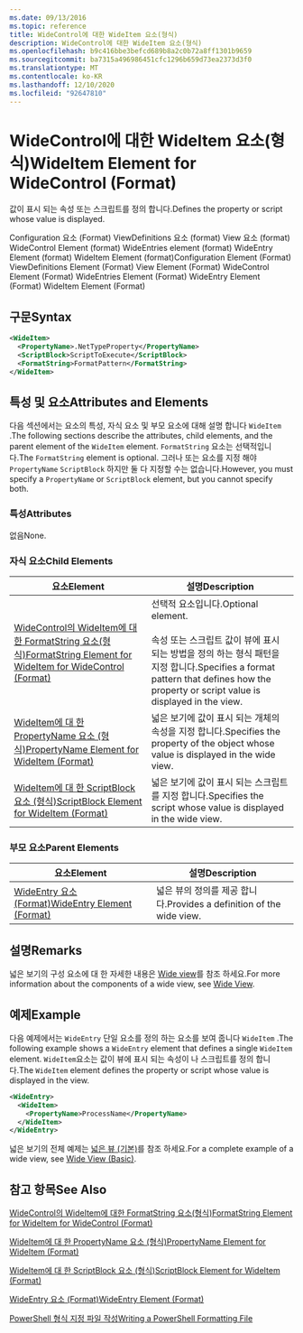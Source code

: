 ```yaml
---
ms.date: 09/13/2016
ms.topic: reference
title: WideControl에 대한 WideItem 요소(형식)
description: WideControl에 대한 WideItem 요소(형식)
ms.openlocfilehash: b9c416bbe3befcd689b8a2c0b72a8ff1301b9659
ms.sourcegitcommit: ba7315a496986451cfc1296b659d73ea2373d3f0
ms.translationtype: MT
ms.contentlocale: ko-KR
ms.lasthandoff: 12/10/2020
ms.locfileid: "92647810"
---
```

# <a name="wideitem-element-for-widecontrol-format"></a><span data-ttu-id="ece5c-103">WideControl에 대한 WideItem 요소(형식)</span><span class="sxs-lookup"><span data-stu-id="ece5c-103">WideItem Element for WideControl (Format)</span></span>

<span data-ttu-id="ece5c-104">값이 표시 되는 속성 또는 스크립트를 정의 합니다.</span><span class="sxs-lookup"><span data-stu-id="ece5c-104">Defines the property or script whose value is displayed.</span></span>

<span data-ttu-id="ece5c-105">Configuration 요소 (Format) ViewDefinitions 요소 (format) View 요소 (format) WideControl Element (format) WideEntries element (format) WideEntry Element (format) WideItem Element (format)</span><span class="sxs-lookup"><span data-stu-id="ece5c-105">Configuration Element (Format) ViewDefinitions Element (Format) View Element (Format) WideControl Element (Format) WideEntries Element (Format) WideEntry Element (Format) WideItem Element (Format)</span></span>

## <a name="syntax"></a><span data-ttu-id="ece5c-106">구문</span><span class="sxs-lookup"><span data-stu-id="ece5c-106">Syntax</span></span>

```xml
<WideItem>
  <PropertyName>.NetTypeProperty</PropertyName>
  <ScriptBlock>ScriptToExecute</ScriptBlock>
  <FormatString>FormatPattern</FormatString>
</WideItem>
```

## <a name="attributes-and-elements"></a><span data-ttu-id="ece5c-107">특성 및 요소</span><span class="sxs-lookup"><span data-stu-id="ece5c-107">Attributes and Elements</span></span>

<span data-ttu-id="ece5c-108">다음 섹션에서는 요소의 특성, 자식 요소 및 부모 요소에 대해 설명 합니다 `WideItem` .</span><span class="sxs-lookup"><span data-stu-id="ece5c-108">The following sections describe the attributes, child elements, and the parent element of the `WideItem` element.</span></span> <span data-ttu-id="ece5c-109">`FormatString` 요소는 선택적입니다.</span><span class="sxs-lookup"><span data-stu-id="ece5c-109">The `FormatString` element is optional.</span></span> <span data-ttu-id="ece5c-110">그러나 또는 요소를 지정 해야 `PropertyName` `ScriptBlock` 하지만 둘 다 지정할 수는 없습니다.</span><span class="sxs-lookup"><span data-stu-id="ece5c-110">However, you must specify a `PropertyName` or `ScriptBlock` element, but you cannot specify both.</span></span>

### <a name="attributes"></a><span data-ttu-id="ece5c-111">특성</span><span class="sxs-lookup"><span data-stu-id="ece5c-111">Attributes</span></span>

<span data-ttu-id="ece5c-112">없음</span><span class="sxs-lookup"><span data-stu-id="ece5c-112">None.</span></span>

### <a name="child-elements"></a><span data-ttu-id="ece5c-113">자식 요소</span><span class="sxs-lookup"><span data-stu-id="ece5c-113">Child Elements</span></span>

|<span data-ttu-id="ece5c-114">요소</span><span class="sxs-lookup"><span data-stu-id="ece5c-114">Element</span></span>|<span data-ttu-id="ece5c-115">설명</span><span class="sxs-lookup"><span data-stu-id="ece5c-115">Description</span></span>|
|-------------|-----------------|
|[<span data-ttu-id="ece5c-116">WideControl의 WideItem에 대한 FormatString 요소(형식)</span><span class="sxs-lookup"><span data-stu-id="ece5c-116">FormatString Element for WideItem for WideControl (Format)</span></span>](./formatstring-element-for-wideitem-for-widecontrol-format.md)|<span data-ttu-id="ece5c-117">선택적 요소입니다.</span><span class="sxs-lookup"><span data-stu-id="ece5c-117">Optional element.</span></span><br /><br /> <span data-ttu-id="ece5c-118">속성 또는 스크립트 값이 뷰에 표시 되는 방법을 정의 하는 형식 패턴을 지정 합니다.</span><span class="sxs-lookup"><span data-stu-id="ece5c-118">Specifies a format pattern that defines how the property or script value is displayed in the view.</span></span>|
|[<span data-ttu-id="ece5c-119">WideItem에 대 한 PropertyName 요소 (형식)</span><span class="sxs-lookup"><span data-stu-id="ece5c-119">PropertyName Element for WideItem (Format)</span></span>](./propertyname-element-for-wideitem-for-widecontrol-format.md)|<span data-ttu-id="ece5c-120">넓은 보기에 값이 표시 되는 개체의 속성을 지정 합니다.</span><span class="sxs-lookup"><span data-stu-id="ece5c-120">Specifies the property of the object whose value is displayed in the wide view.</span></span>|
|[<span data-ttu-id="ece5c-121">WideItem에 대 한 ScriptBlock 요소 (형식)</span><span class="sxs-lookup"><span data-stu-id="ece5c-121">ScriptBlock Element for WideItem (Format)</span></span>](./scriptblock-element-for-wideitem-for-widecontrol-format.md)|<span data-ttu-id="ece5c-122">넓은 보기에 값이 표시 되는 스크립트를 지정 합니다.</span><span class="sxs-lookup"><span data-stu-id="ece5c-122">Specifies the script whose value is displayed in the wide view.</span></span>|

### <a name="parent-elements"></a><span data-ttu-id="ece5c-123">부모 요소</span><span class="sxs-lookup"><span data-stu-id="ece5c-123">Parent Elements</span></span>

|<span data-ttu-id="ece5c-124">요소</span><span class="sxs-lookup"><span data-stu-id="ece5c-124">Element</span></span>|<span data-ttu-id="ece5c-125">설명</span><span class="sxs-lookup"><span data-stu-id="ece5c-125">Description</span></span>|
|-------------|-----------------|
|[<span data-ttu-id="ece5c-126">WideEntry 요소 (Format)</span><span class="sxs-lookup"><span data-stu-id="ece5c-126">WideEntry Element (Format)</span></span>](./wideentry-element-for-widecontrol-format.md)|<span data-ttu-id="ece5c-127">넓은 뷰의 정의를 제공 합니다.</span><span class="sxs-lookup"><span data-stu-id="ece5c-127">Provides a definition of the wide view.</span></span>|

## <a name="remarks"></a><span data-ttu-id="ece5c-128">설명</span><span class="sxs-lookup"><span data-stu-id="ece5c-128">Remarks</span></span>

<span data-ttu-id="ece5c-129">넓은 보기의 구성 요소에 대 한 자세한 내용은 [Wide view](./creating-a-wide-view.md)를 참조 하세요.</span><span class="sxs-lookup"><span data-stu-id="ece5c-129">For more information about the components of a wide view, see [Wide View](./creating-a-wide-view.md).</span></span>

## <a name="example"></a><span data-ttu-id="ece5c-130">예제</span><span class="sxs-lookup"><span data-stu-id="ece5c-130">Example</span></span>

<span data-ttu-id="ece5c-131">다음 예제에서는 `WideEntry` 단일 요소를 정의 하는 요소를 보여 줍니다 `WideItem` .</span><span class="sxs-lookup"><span data-stu-id="ece5c-131">The following example shows a `WideEntry` element that defines a single `WideItem` element.</span></span> <span data-ttu-id="ece5c-132">`WideItem`요소는 값이 뷰에 표시 되는 속성이 나 스크립트를 정의 합니다.</span><span class="sxs-lookup"><span data-stu-id="ece5c-132">The `WideItem` element defines the property or script whose value is displayed in the view.</span></span>

```xml
<WideEntry>
  <WideItem>
    <PropertyName>ProcessName</PropertyName>
  </WideItem>
</WideEntry>
```

<span data-ttu-id="ece5c-133">넓은 보기의 전체 예제는 [넓은 뷰 (기본)](./wide-view-basic.md)를 참조 하세요.</span><span class="sxs-lookup"><span data-stu-id="ece5c-133">For a complete example of a wide view, see [Wide View (Basic)](./wide-view-basic.md).</span></span>

## <a name="see-also"></a><span data-ttu-id="ece5c-134">참고 항목</span><span class="sxs-lookup"><span data-stu-id="ece5c-134">See Also</span></span>

[<span data-ttu-id="ece5c-135">WideControl의 WideItem에 대한 FormatString 요소(형식)</span><span class="sxs-lookup"><span data-stu-id="ece5c-135">FormatString Element for WideItem for WideControl (Format)</span></span>](./formatstring-element-for-wideitem-for-widecontrol-format.md)

[<span data-ttu-id="ece5c-136">WideItem에 대 한 PropertyName 요소 (형식)</span><span class="sxs-lookup"><span data-stu-id="ece5c-136">PropertyName Element for WideItem (Format)</span></span>](./propertyname-element-for-wideitem-for-widecontrol-format.md)

[<span data-ttu-id="ece5c-137">WideItem에 대 한 ScriptBlock 요소 (형식)</span><span class="sxs-lookup"><span data-stu-id="ece5c-137">ScriptBlock Element for WideItem (Format)</span></span>](./scriptblock-element-for-wideitem-for-widecontrol-format.md)

[<span data-ttu-id="ece5c-138">WideEntry 요소 (Format)</span><span class="sxs-lookup"><span data-stu-id="ece5c-138">WideEntry Element (Format)</span></span>](./wideentry-element-for-widecontrol-format.md)

[<span data-ttu-id="ece5c-139">PowerShell 형식 지정 파일 작성</span><span class="sxs-lookup"><span data-stu-id="ece5c-139">Writing a PowerShell Formatting File</span></span>](./writing-a-powershell-formatting-file.md)
